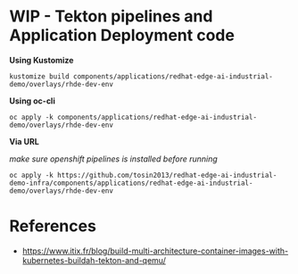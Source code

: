 # WIP - Tekton pipelines and Application Deployment code


**Using Kustomize**
```
kustomize build components/applications/redhat-edge-ai-industrial-demo/overlays/rhde-dev-env 
```

**Using oc-cli**
```
oc apply -k components/applications/redhat-edge-ai-industrial-demo/overlays/rhde-dev-env
```

**Via URL**  

*make sure openshift pipelines is installed before running*

```
oc apply -k https://github.com/tosin2013/redhat-edge-ai-industrial-demo-infra/components/applications/redhat-edge-ai-industrial-demo/overlays/rhde-dev-env
```

# References
* https://www.itix.fr/blog/build-multi-architecture-container-images-with-kubernetes-buildah-tekton-and-qemu/
